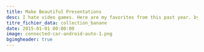 ```yaml
---
title: Make Beautiful Presentations
desc: I hate video games. Here are my favorites from this past year. by Kyle Russell – Writer at TechCrunch
titre_fichier_data: collection_banane
date: 2015-01-01 00:00:00
image: connected-car-android-auto-1.png
bgimgheader: true
---
```

